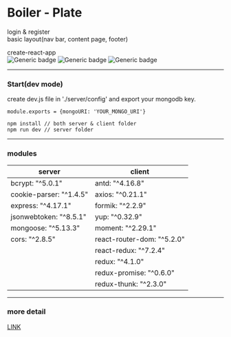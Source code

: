 # Boiler - Plate
login & register   
basic layout(nav bar, content page, footer) 

create-react-app    
![Generic badge](https://img.shields.io/badge/React-blue.svg)
![Generic badge](https://img.shields.io/badge/Node-yellow.svg)
![Generic badge](https://img.shields.io/badge/MongoDB-green.svg)
***

### Start(dev mode)
create dev.js file in './server/config' and export your mongodb key.  
```JS
module.exports = {mongoURI: 'YOUR_MONGO_URI'}
``` 
```
npm install // both server & client folder
npm run dev // server folder
```
***
### modules
|server|client|
|---|---|
|bcrypt: "^5.0.1"|antd: "^4.16.8"|
|cookie-parser: "^1.4.5"|axios: "^0.21.1"|
|express: "^4.17.1"|formik: "^2.2.9"|
|jsonwebtoken: "^8.5.1"|yup: "^0.32.9"|
|mongoose: "^5.13.3"|moment: "^2.29.1"|
|cors: "^2.8.5"|react-router-dom: "^5.2.0"|
||react-redux: "^7.2.4"|
||redux: "^4.1.0"|
||redux-promise: "^0.6.0"|
||redux-thunk: "^2.3.0"|

***
### more detail
<a href="https://first-daisy-ddd.notion.site/Boiler-Plate-5ef269ad1a0a439880f3ffc434b8cb06">LINK<a/>
    
